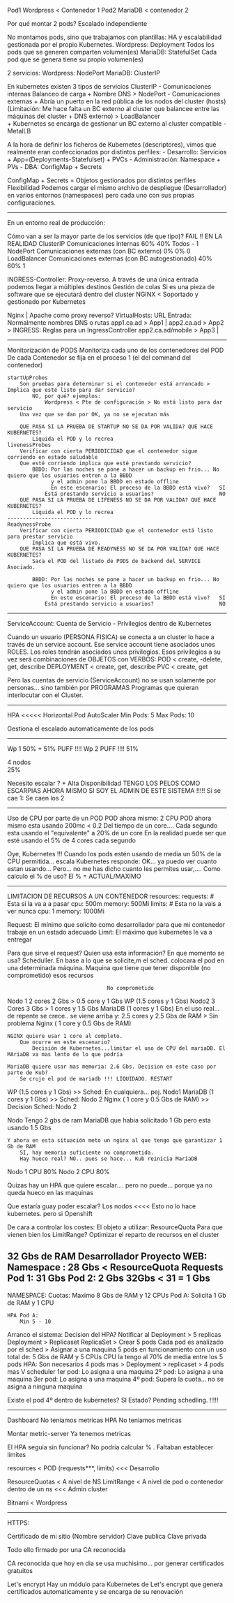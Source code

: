 
Pod1 
    Wordpress < Contenedor 1
Pod2
    MariaDB   < contenedor 2

Por qué montar 2 pods?
    Escalado independiente
    
No montamos pods, sino que trabajamos con plantillas: HA y escalabilidad gestionada por el propio Kubernetes.
    Wordpress:  Deployment      Todos los pods que se generen comparten volumen(es)
    MariaDB:    StatefulSet     Cada pod que se genera tiene su propio volumen(es)

2 servicios:
    Wordpress:  NodePort
    MariaDB:    ClusterIP
    
En kubernetes existen 3 tipos de servicios
    ClusterIP - Comunicaciones internas
            Balanceo de carga + Nombre DNS
        > NodePort - Comunicaciones externas
                + Abría un puerto en la red pública de los nodos del cluster (hosts)
                (Limitación: Me hace falta un BC externo al cluster que balancee entre las máquinas del cluster + DNS externo)
            > LoadBalancer    
                    + Kubernetes se encarga de gestionar un BC externo al cluster compatible - MetalLB

A la hora de definir los ficheros de Kubernetes (descriptores), vimos que realmente eran confeccionados por 
distintos perfiles:
    - Desarrollo:       Servicios + App=(Deployments-Statefulset) + PVCs
    - Administración:   Namespace + PVs
    - DBA:              ConfigMap + Secrets

ConfigMap + Secrets =
    Objetos gestionados por distintos perfiles
    Flexibilidad
        Podemos cargar el mismo archivo de despliegue (Desarrollador) en varios entornos (namespaces) pero cada
        uno con sus propias configuraciones.

----------------------
En un entorno real de producción:

Cómo van a ser la mayor parte de los servicios (de que tipo)?                  FAIL !!      EN LA REALIDAD
    ClusterIP           Comunicaciones internas                             60%     40%         Todos - 1
    NodePort            Comunicaciones externas (con BC externo)             0%      0%         0
    LoadBalancer        Comunicaciones externas (con BC autogestionado)     40%     60%         1    
    
INGRESS-Controller:
    Proxy-reverso. A través de una única entrada podemos llegar a múltiples destinos
    Gestión de colas
        Si es una pieza de software que se ejecutará dentro del cluster
            NGINX < Soportado y gestionado por Kubernetes
            
Nginx | Apache como proxy reverso?
    VirtualHosts: 
        URL Entrada: Normalmente nombres DNS o rutas
            app1.ca.ad > App1           |
            app2.ca.ad > App2           >    INGRESS: Reglas para un IngressController
            app2.ca.ad/mobile > App3    |


------------------------------------------
Monitorización de PODS
    Monitoriza cada uno de los contenedores del POD
        De cada Contenedor se fija en el proceso 1 (el del command del contenedor)
    
    startUpProbes
        Son pruebas para determinar si el contenedor está arrancado > Implica que esté listo para dar servicio?
            NO, por qué? ejemplos:
                Wordpress < Pte de configuración > No está listo para dar servicio
        Una vez que se dan por OK, ya no se ejecutan más
        
        QUE PASA SI LA PRUEBA DE STARTUP NO SE DA POR VALIDA? QUE HACE KUBERNETES?
            Liquida el POD y lo recrea
    livenessProbes
        Verificar con cierta PERIODICIDAD que el contenedor sigue corriendo en estado saludable
        Que esté corriendo implica que esté prestando servicio?
            BBDD: Por las noches se pone a hacer un backup en frio... No quiero que los usuarios entren a la BBDD
                  y el admin pone la BBDD en estado offline  
                  En este escenario: El proceso de la BBDD está vivo?   SI
                Está prestando servicio a usuarios?                     NO
        QUE PASA SI LA PRUEBA DE LIFENESS NO SE DA POR VALIDA? QUE HACE KUBERNETES?
            Liquida el POD y lo recrea
    ---------------------------
    ReadynessProbe
        Verificar con cierta PERIODICIDAD que el contenedor está listo para prestar servicio
            Implica que está vivo.
        QUE PASA SI LA PRUEBA DE READYNESS NO SE DA POR VALIDA? QUE HACE KUBERNETES?
            Saca el POD del listado de PODS de backend del SERVICE Asociado.
        
            BBDD: Por las noches se pone a hacer un backup en frio... No quiero que los usuarios entren a la BBDD
                  y el admin pone la BBDD en estado offline  
                  En este escenario: El proceso de la BBDD está vivo?   SI
                Está prestando servicio a usuarios?                     NO
            
------------
ServiceAccount:
    Cuenta de Servicio - Privilegios dentro de Kubernetes
    
Cuando un usuario (PERSONA FISICA) se conecta a un cluster lo hace a través de un service account.
Ese service account tiene asociados unos ROLES. Los roles tendrán asociados unos privilegios.
Esos privilegios a su vez será combinaciones de OBJETOS con VERBOS:
    POD < create, -delete, get, describe
    DEPLOYMENT < create, get, describe
    PVC < create, get
    
Pero las cuentas de servicio (ServiceAccount) no se usan solamente por personas... sino también por PROGRAMAS
Programas que quieran interlocutar con el Cluster.

-------
HPA <<<<<
Horizontal   Pod   AutoScaler
    Min Pods: 5
    Max Pods: 10
    
Gestiona el escalado automaticamente de los pods


-------

Wp 1
    50% + 51%   PUFF !!!!
Wp 2            PUFF !!!!
    51%
    
4 nodos    
    25%
    
Necesito escalar ?    +    Alta Disponibilidad
    TENGO LOS PELOS COMO ESCARPIAS AHORA MISMO SI SOY EL ADMIN DE ESTE SISTEMA !!!!!
Si se cae 1: Se caen los 2

--------
Uso de CPU por parte de un POD
POD ahora mismo: 2 CPU
POD ahora mismo esta usando 200mc < 0.2 Del tiempo de un core....
    Cada segundo esta usando el "equivalente" a 20% de un core
        En la realidad puede ser que esté usando el 5% de 4 cores cada segundo


Oye, Kubernetes !!!
Cuando los pods estén usando de media un 50% de la CPU permitida... escala
Kubernetes responde:
    OK... ya puedo ver cuanto estan usando...
    Pero... no me has dicho cuanto les permites usar,.... Como calculo el % de uso?
    El % = ACTUAL/MAXIMO


-------
LIMITACION DE RECURSOS A UN CONTENEDOR
resources:
    requests:               # Esta si la va a a pasar
        cpu: 500m
        memory: 500Mi
    limits:                 # Esta no la vais a ver nunca
        cpu: 1
        memory: 1000Mi
        
Request: El mínimo que solicito como desarrollador para que mi contenedor trabaje en un estado adecuado
Limit: El máximo que kubernetes le va a entregar

Para que sirve el request? Quien usa esta información? En que momento se usa?
    Scheduller. En base a lo que se solicite,m el sched. colocara el pod en una determinada máquina.
    Maquina que tiene que tener disponible (no comprometido) esos recursos
    
                                    No comprometido
Nodo 1   2 cores 2 Gbs          >   0.5 core y 1 Gbs
    WP (1.5 cores y 1 Gbs)
Nodo2   3 Cores 3 Gbs           >   1 cores y 1.5 Gbs
    MariaDB  (1 cores y 1 Gbs)
        En el uso real... de repente se crece.. se viene arriba y:
            2.5 cores y 2.5 Gbs de RAM      > Sin problema
    Nginx ( 1 core y 0.5 Gbs de RAM) 
        
    NGINX quiere usar 1 core al completo.
        Que ocurre en este escenario?
            Decisión de Kubernetes...limitar el uso de CPU del mariaDB. El MAriaDB va mas lento de lo que podría
    
    MariaDB quiere usar mas memoria: 2.6 Gbs. Decision en este caso por parte de Kub?
        Se cruje el pod de mariadb !!! LIQUIDADO. RESTART
    
WP (1.5 cores y 1 Gbs) >> Sched: En cualquiera... pej. Nodo1
MariaDB  (1 cores y 1 Gbs) >> Sched: Nodo 2
Nginx ( 1 core y 0.5 Gbs de RAM) >> Decision Sched: Nodo 2
    
    
    
    
Nodo Tengo 2 gbs de ram
    MariaDB que habia solicitado 1 Gb pero esta usando 1.5 Gbs
    
    Y ahora en esta situación meto un nginx al que tengo que garantizar 1 Gb de RAM
        SI, hay memoria suficiente no comprometida.
        Hay hueco real? NO.. pues se hace... Kub reinicia MariaDB
    



Nodo 1      CPU 80%
Nodo 2      CPU 80%

Quizas hay un HPA que quiere escalar.... pero no puede... porque ya no queda hueco en las maquinas

Que estaría guay poder escalar?
    Los nodos <<<< Esto no lo hace kubernetes. pero si Openshift
    
    
De cara a controlar los costes: El objeto a utilizar: ResourceQuota
Para que vienen bien los LimitRange?
    Optimizar el reparto de recursos en el cluster
    
32 Gbs de RAM
Desarrollador Proyecto WEB:
    Namespace : 28 Gbs    < ResourceQuota
          Requests
    Pod 1: 31 Gbs
    Pod 2:  2 Gbs
    32Gbs < 31 = 1 Gbs
------------

NAMESPACE:
    Cuotas:
        Maximo 8 Gbs de RAM y 12 CPUs
    Pod A:
        Solicita 1 Gb de RAM y 1 CPU
    
    HPA Pod A: 
        Min 5 - 10

Arranco el sistema: Decision del HPA? Notificar al Deployment > 5 replicas
    Deployment > Replicaset
        ReplicaSet > Crear 5 pods
            Cada pod es analizado por el sched > Asignar a una maquina
                5 pods en funcionamiento con un uso total de:
                    5 Gbs de RAM y 5 CPUs
    CPU la tengo al 70% de media entre los 5 pods
    HPA:
        Son necesarios 4 pods mas > Deployment > replicaset > 4 pods mas
                                                                V
                                                              scheduler
                                                                1er pod: Lo asigna a una maquina
                                                                2º pod:  Lo asigna a una maquina
                                                                3er pod: Lo asigna a una maquina
                                                                4º pod:  Supera la cuota... no se asigna a ninguna maquina
                                                                
Existe el pod 4º dentro de kubernetes?  SI
    Estado?     Pending schedling. !!!!!

                                                                
                                                                
                                                                
-----
Dashboard
    No teniamos metricas
HPA
    No teniamos metricas

Montar metric-server
    Ya tenemos metricas
    
El HPA seguia sin funcionar?
    No podria calcular % . Faltaban establecer limites
    
    
resources < POD (requests***, limits)                           <<< Desarrollo

ResourceQuotas < A nivel de NS
LimitRange     < A nivel de pod o contenedor dentro de un ns    <<< Admin cluster


Bitnami < Wordpress

-------
HTTPS:

Certificado de mi sitio (Nombre servidor)
    Clave publica
Clave privada

Todo ello firmado por una CA reconocida

CA reconocida que hoy en dia se usa muchisimo... 
    por generar certificados gratuitos

Let's encrypt
    Hay un módulo para Kubernetes de Let's encrypt
    que genera certificados automaticamente y se
    encarga de su renovación
    
    
    
    
    



